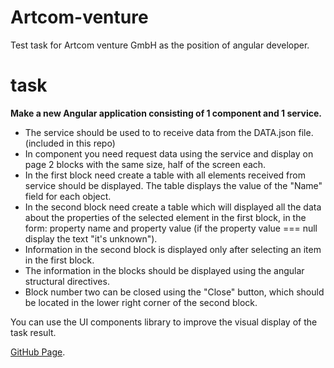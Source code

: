 # Artcom-venture
Test task for Artcom venture GmbH as the position of angular developer.

# task
**Make a new Angular application consisting of 1 component and 1 service.**
- The service should be used to to receive data from the DATA.json file. (included in this repo)
- In component you need request data using the service and display on page 2  blocks with the same size, half of the screen each.
- In the first block need create a table with all elements received from  service should be displayed. The table displays the value of the "Name" field for each object.
- In the second block need create a table which will displayed all the data about the properties of the selected element in the first block, in the form: property name and property value (if the property value === null display the text "it's unknown").
- Information in the second block is displayed only after selecting an item in the first block. 
- The information in the blocks should be displayed using the angular structural directives.
- Block number two can be closed using the "Close" button, which should be located in the lower right corner of the second block.

You can use the UI components library to improve the visual display of the task result.

[GitHub Page](https://andriistoliarov.github.io/testTasks/Artcom-venture/products/dist/products/index.html).
